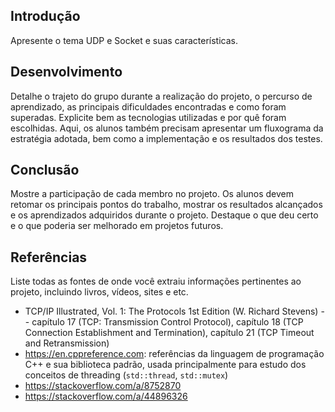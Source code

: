 ## Introdução

Apresente o tema UDP e Socket e suas características.

## Desenvolvimento

Detalhe o trajeto do grupo durante a realização do projeto, o percurso de aprendizado, as principais dificuldades encontradas e como foram superadas. Explicite bem as tecnologias utilizadas e por quê foram escolhidas. Aqui, os alunos também precisam apresentar um fluxograma da estratégia adotada, bem como a implementação e os resultados dos testes.

## Conclusão

Mostre a participação de cada membro no projeto. Os alunos devem retomar os principais pontos do trabalho, mostrar os resultados alcançados e os aprendizados adquiridos durante o projeto. Destaque o que deu certo e o que poderia ser melhorado em projetos futuros.

## Referências

Liste todas as fontes de onde você extraiu informações pertinentes ao projeto, incluindo livros, vídeos, sites e etc.

- TCP/IP Illustrated, Vol. 1: The Protocols 1st Edition (W. Richard Stevens) -- capítulo 17 (TCP: Transmission Control Protocol), capítulo 18 (TCP Connection Establishment and Termination), capítulo 21 (TCP Timeout and Retransmission)
- https://en.cppreference.com: referências da linguagem de programação C++ e sua biblioteca padrão, usada principalmente para estudo dos conceitos de threading (`std::thread`, `std::mutex`)
- https://stackoverflow.com/a/8752870
- https://stackoverflow.com/a/44896326
